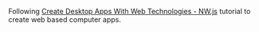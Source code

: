 Following [Create Desktop Apps With Web Technologies - NW.js](https://www.youtube.com/watch?v=5UsGnjPYxLU) tutorial to create web based computer apps.

